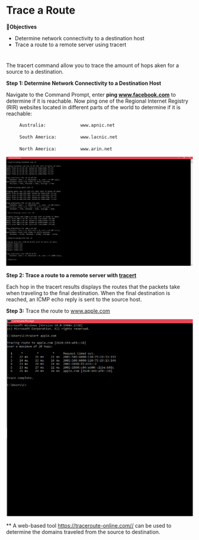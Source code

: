 # Trace a Route

🔎<b>Objectives</b>

- Determine network connectivity to a destination host
- Trace a route to a remote server using tracert
<h1></h1>

The tracert command allow you to trace the amount of hops aken for a source to a destination. 


<b>Step 1: Determine Network Connectivity to a Destination Host</b>

Navigate to the Command Prompt, enter <b>ping www.facebook.com</b> to determine if it is reachable.
Now ping one of the Regional Internet Registry (RIR) websites located in different parts of the world to determine if it is reachable:

  
         Australia:             www.apnic.net

         South America:         www.lacnic.net

         North America:         www.arin.net
        
<p align="center">
<img src="Screenshot (80).png"/>
</p>

<b>Step 2: Trace a route to a remote server with [tracert](https://learn.microsoft.com/en-us/windows-server/administration/windows-commands/tracert)</b>

Each hop in the tracert results displays the routes that the packets take when traveling to the final destination.  When the final destination is reached, an ICMP echo reply is sent to the source host.

  <b>Step 3:</b>
 Trace the route to www.apple.com
 
 <p align="center">
<img src="Screenshot (81).png"/>
</p>

**    A web-based tool https://traceroute-online.com// can be used to determine the domains traveled from the source to destination.
